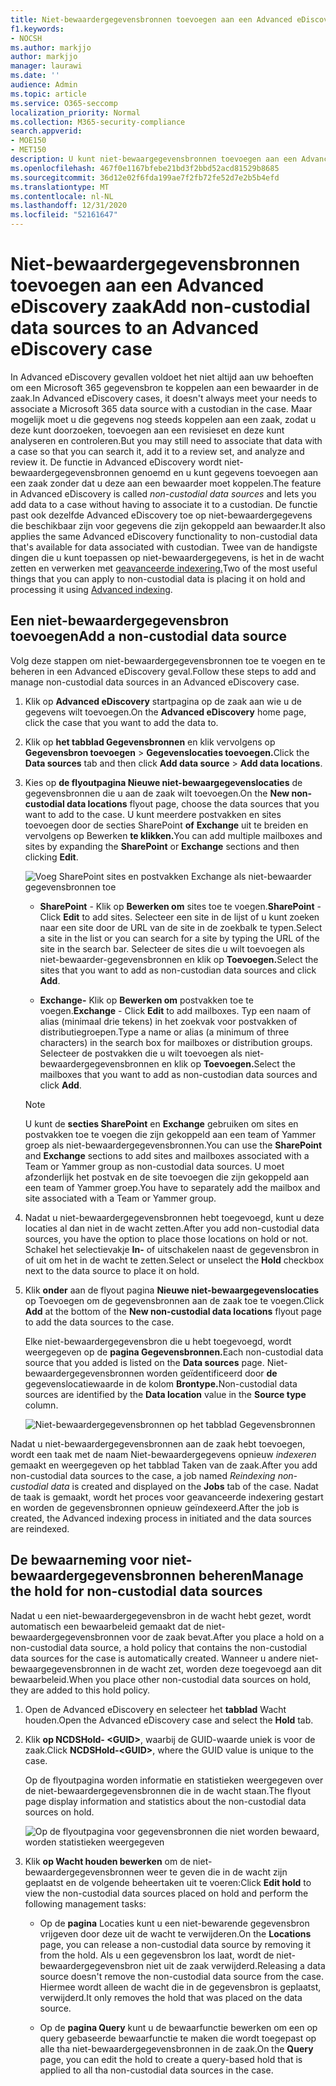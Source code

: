 ```yaml
---
title: Niet-bewaardergegevensbronnen toevoegen aan een Advanced eDiscovery zaak
f1.keywords:
- NOCSH
ms.author: markjjo
author: markjjo
manager: laurawi
ms.date: ''
audience: Admin
ms.topic: article
ms.service: O365-seccomp
localization_priority: Normal
ms.collection: M365-security-compliance
search.appverid:
- MOE150
- MET150
description: U kunt niet-bewaargegevensbronnen toevoegen aan een Advanced eDiscovery en de gegevensbron in de wacht zetten. Niet-bewaardergegevensbronnen worden opnieuw geïndexeerd, zodat inhoud die is gemarkeerd als gedeeltelijk geïndexeerd, opnieuw wordt verwerkt, zodat deze volledig en snel kan worden doorzocht.
ms.openlocfilehash: 467f0e1167bfebe21bd3f2bbd52acd81529b8685
ms.sourcegitcommit: 36d12e02f6fda199ae7f2fb72fe52d7e2b5b4efd
ms.translationtype: MT
ms.contentlocale: nl-NL
ms.lasthandoff: 12/31/2020
ms.locfileid: "52161647"
---
```

# <a name="add-non-custodial-data-sources-to-an-advanced-ediscovery-case"></a><span data-ttu-id="00537-104">Niet-bewaardergegevensbronnen toevoegen aan een Advanced eDiscovery zaak</span><span class="sxs-lookup"><span data-stu-id="00537-104">Add non-custodial data sources to an Advanced eDiscovery case</span></span>

<span data-ttu-id="00537-105">In Advanced eDiscovery gevallen voldoet het niet altijd aan uw behoeften om een Microsoft 365 gegevensbron te koppelen aan een bewaarder in de zaak.</span><span class="sxs-lookup"><span data-stu-id="00537-105">In Advanced eDiscovery cases, it doesn't always meet your needs to associate a Microsoft 365 data source with a custodian in the case.</span></span> <span data-ttu-id="00537-106">Maar mogelijk moet u die gegevens nog steeds koppelen aan een zaak, zodat u deze kunt doorzoeken, toevoegen aan een revisieset en deze kunt analyseren en controleren.</span><span class="sxs-lookup"><span data-stu-id="00537-106">But you may still need to associate that data with a case so that you can search it, add it to a review set, and analyze and review it.</span></span> <span data-ttu-id="00537-107">De functie in Advanced eDiscovery wordt  niet-bewaardergegevensbronnen genoemd en u kunt gegevens toevoegen aan een zaak zonder dat u deze aan een bewaarder moet koppelen.</span><span class="sxs-lookup"><span data-stu-id="00537-107">The feature in Advanced eDiscovery is called *non-custodial data sources* and lets you add data to a case without having to associate it to a custodian.</span></span> <span data-ttu-id="00537-108">De functie past ook dezelfde Advanced eDiscovery toe op niet-bewaardergegevens die beschikbaar zijn voor gegevens die zijn gekoppeld aan bewaarder.</span><span class="sxs-lookup"><span data-stu-id="00537-108">It also applies the same Advanced eDiscovery functionality to non-custodial data that's available for data associated with custodian.</span></span> <span data-ttu-id="00537-109">Twee van de handigste dingen die u kunt toepassen op niet-bewaardergegevens, is het in de wacht zetten en verwerken met [geavanceerde indexering.](indexing-custodian-data.md)</span><span class="sxs-lookup"><span data-stu-id="00537-109">Two of the most useful things that you can apply to non-custodial data is placing it on hold and processing it using [Advanced indexing](indexing-custodian-data.md).</span></span>

## <a name="add-a-non-custodial-data-source"></a><span data-ttu-id="00537-110">Een niet-bewaardergegevensbron toevoegen</span><span class="sxs-lookup"><span data-stu-id="00537-110">Add a non-custodial data source</span></span>

<span data-ttu-id="00537-111">Volg deze stappen om niet-bewaardergegevensbronnen toe te voegen en te beheren in een Advanced eDiscovery geval.</span><span class="sxs-lookup"><span data-stu-id="00537-111">Follow these steps to add and manage non-custodial data sources in an Advanced eDiscovery case.</span></span>

1. <span data-ttu-id="00537-112">Klik op **Advanced eDiscovery** startpagina op de zaak aan wie u de gegevens wilt toevoegen.</span><span class="sxs-lookup"><span data-stu-id="00537-112">On the **Advanced eDiscovery** home page, click the case that you want to add the data to.</span></span>

2. <span data-ttu-id="00537-113">Klik op **het tabblad Gegevensbronnen** en klik vervolgens op **Gegevensbron toevoegen**  >  **Gegevenslocaties toevoegen.**</span><span class="sxs-lookup"><span data-stu-id="00537-113">Click the **Data sources** tab and then click **Add data source** > **Add data locations**.</span></span>

3. <span data-ttu-id="00537-114">Kies op **de flyoutpagina Nieuwe niet-bewaargegevenslocaties** de gegevensbronnen die u aan de zaak wilt toevoegen.</span><span class="sxs-lookup"><span data-stu-id="00537-114">On the **New non-custodial data locations** flyout page, choose the data sources that you want to add to the case.</span></span> <span data-ttu-id="00537-115">U kunt meerdere postvakken en sites toevoegen door de secties SharePoint **of** **Exchange** uit te breiden en vervolgens op Bewerken **te klikken.**</span><span class="sxs-lookup"><span data-stu-id="00537-115">You can add multiple mailboxes and sites by expanding the **SharePoint** or **Exchange** sections and then clicking **Edit**.</span></span>

   ![Voeg SharePoint sites en postvakken Exchange als niet-bewaarder gegevensbronnen toe](../media/NonCustodialDataSources1.png)

   - <span data-ttu-id="00537-117">**SharePoint** - Klik op **Bewerken om** sites toe te voegen.</span><span class="sxs-lookup"><span data-stu-id="00537-117">**SharePoint** - Click **Edit** to add sites.</span></span> <span data-ttu-id="00537-118">Selecteer een site in de lijst of u kunt zoeken naar een site door de URL van de site in de zoekbalk te typen.</span><span class="sxs-lookup"><span data-stu-id="00537-118">Select a site in the list or you can search for a site by typing the URL of the site in the search bar.</span></span> <span data-ttu-id="00537-119">Selecteer de sites die u wilt toevoegen als niet-bewaarder-gegevensbronnen en klik op **Toevoegen.**</span><span class="sxs-lookup"><span data-stu-id="00537-119">Select the sites that you want to add as non-custodian data sources and click **Add**.</span></span>

   - <span data-ttu-id="00537-120">**Exchange-** Klik op **Bewerken om** postvakken toe te voegen.</span><span class="sxs-lookup"><span data-stu-id="00537-120">**Exchange** - Click **Edit** to add mailboxes.</span></span> <span data-ttu-id="00537-121">Typ een naam of alias (minimaal drie tekens) in het zoekvak voor postvakken of distributiegroepen.</span><span class="sxs-lookup"><span data-stu-id="00537-121">Type a name or alias (a minimum of three characters) in the search box for mailboxes or distribution groups.</span></span> <span data-ttu-id="00537-122">Selecteer de postvakken die u wilt toevoegen als niet-bewaardergegevensbronnen en klik op **Toevoegen.**</span><span class="sxs-lookup"><span data-stu-id="00537-122">Select the mailboxes that you want to add as non-custodian data sources and click **Add**.</span></span>

   > [!NOTE]
   > <span data-ttu-id="00537-123">U kunt de **secties SharePoint** en **Exchange** gebruiken om sites en postvakken toe te voegen die zijn gekoppeld aan een team of Yammer groep als niet-bewaardergegevensbronnen.</span><span class="sxs-lookup"><span data-stu-id="00537-123">You can use the **SharePoint** and **Exchange** sections to add sites and mailboxes associated with a Team or Yammer group as non-custodial data sources.</span></span> <span data-ttu-id="00537-124">U moet afzonderlijk het postvak en de site toevoegen die zijn gekoppeld aan een team of Yammer groep.</span><span class="sxs-lookup"><span data-stu-id="00537-124">You have to separately add the mailbox and site associated with a Team or Yammer group.</span></span>

4. <span data-ttu-id="00537-125">Nadat u niet-bewaardergegevensbronnen hebt toegevoegd, kunt u deze locaties al dan niet in de wacht zetten.</span><span class="sxs-lookup"><span data-stu-id="00537-125">After you add non-custodial data sources, you have the option to place those locations on hold or not.</span></span> <span data-ttu-id="00537-126">Schakel het selectievakje **In-** of uitschakelen naast de gegevensbron in of uit om het in de wacht te zetten.</span><span class="sxs-lookup"><span data-stu-id="00537-126">Select or unselect the **Hold** checkbox next to the data source to place it on hold.</span></span>

5. <span data-ttu-id="00537-127">Klik **onder** aan de flyout pagina **Nieuwe niet-bewaargegevenslocaties** op Toevoegen om de gegevensbronnen aan de zaak toe te voegen.</span><span class="sxs-lookup"><span data-stu-id="00537-127">Click **Add** at the bottom of the **New non-custodial data locations** flyout page to add the data sources to the case.</span></span>

   <span data-ttu-id="00537-128">Elke niet-bewaardergegevensbron die u hebt toegevoegd, wordt weergegeven op de **pagina Gegevensbronnen.**</span><span class="sxs-lookup"><span data-stu-id="00537-128">Each non-custodial data source that you added is listed on the **Data sources** page.</span></span> <span data-ttu-id="00537-129">Niet-bewaardergegevensbronnen worden geïdentificeerd door **de** gegevenslocatiewaarde in de kolom **Brontype.**</span><span class="sxs-lookup"><span data-stu-id="00537-129">Non-custodial data sources are identified by the **Data location** value in the **Source type** column.</span></span>

   ![Niet-bewaardergegevensbronnen op het tabblad Gegevensbronnen](../media/NonCustodialDataSources2.png)

<span data-ttu-id="00537-131">Nadat u niet-bewaardergegevensbronnen aan de zaak hebt toevoegen, wordt een taak met de  naam Niet-bewaardergegevens opnieuw *indexeren* gemaakt en weergegeven op het tabblad Taken van de zaak.</span><span class="sxs-lookup"><span data-stu-id="00537-131">After you add non-custodial data sources to the case, a job named *Reindexing non-custodial data* is created and displayed on the **Jobs** tab of the case.</span></span> <span data-ttu-id="00537-132">Nadat de taak is gemaakt, wordt het proces voor geavanceerde indexering gestart en worden de gegevensbronnen opnieuw geïndexeerd.</span><span class="sxs-lookup"><span data-stu-id="00537-132">After the job is created, the Advanced indexing process in initiated and the data sources are reindexed.</span></span>

## <a name="manage-the-hold-for-non-custodial-data-sources"></a><span data-ttu-id="00537-133">De bewaarneming voor niet-bewaardergegevensbronnen beheren</span><span class="sxs-lookup"><span data-stu-id="00537-133">Manage the hold for non-custodial data sources</span></span>

<span data-ttu-id="00537-134">Nadat u een niet-bewaardergegevensbron in de wacht hebt gezet, wordt automatisch een bewaarbeleid gemaakt dat de niet-bewaardergegevensbronnen voor de zaak bevat.</span><span class="sxs-lookup"><span data-stu-id="00537-134">After you place a hold on a non-custodial data source, a hold policy that contains the non-custodial data sources for the case is automatically created.</span></span> <span data-ttu-id="00537-135">Wanneer u andere niet-bewaargegevensbronnen in de wacht zet, worden deze toegevoegd aan dit bewaarbeleid.</span><span class="sxs-lookup"><span data-stu-id="00537-135">When you place other non-custodial data sources on hold, they are added to this hold policy.</span></span>

1. <span data-ttu-id="00537-136">Open de Advanced eDiscovery en selecteer het **tabblad** Wacht houden.</span><span class="sxs-lookup"><span data-stu-id="00537-136">Open the Advanced eDiscovery case and select the **Hold** tab.</span></span>

2. <span data-ttu-id="00537-137">Klik **op NCDSHold- \<GUID\>**, waarbij de GUID-waarde uniek is voor de zaak.</span><span class="sxs-lookup"><span data-stu-id="00537-137">Click **NCDSHold-\<GUID\>**, where the GUID value is unique to the case.</span></span>

   <span data-ttu-id="00537-138">Op de flyoutpagina worden informatie en statistieken weergegeven over de niet-bewaardergegevensbronnen die in de wacht staan.</span><span class="sxs-lookup"><span data-stu-id="00537-138">The flyout page display information and statistics about the non-custodial data sources on hold.</span></span>

   ![Op de flyoutpagina voor gegevensbronnen die niet worden bewaard, worden statistieken weergegeven](../media/NonCustodialDataSourcesHoldFlyout.png)

3. <span data-ttu-id="00537-140">Klik **op Wacht houden bewerken** om de niet-bewaardergegevensbronnen weer te geven die in de wacht zijn geplaatst en de volgende beheertaken uit te voeren:</span><span class="sxs-lookup"><span data-stu-id="00537-140">Click **Edit hold** to view the non-custodial data sources placed on hold and perform the following management tasks:</span></span>

   - <span data-ttu-id="00537-141">Op de **pagina** Locaties kunt u een niet-bewarende gegevensbron vrijgeven door deze uit de wacht te verwijderen.</span><span class="sxs-lookup"><span data-stu-id="00537-141">On the **Locations** page, you can release a non-custodial data source by removing it from the hold.</span></span> <span data-ttu-id="00537-142">Als u een gegevensbron los laat, wordt de niet-bewaardergegevensbron niet uit de zaak verwijderd.</span><span class="sxs-lookup"><span data-stu-id="00537-142">Releasing a data source doesn't remove the non-custodial data source from the case.</span></span> <span data-ttu-id="00537-143">Hiermee wordt alleen de wacht die in de gegevensbron is geplaatst, verwijderd.</span><span class="sxs-lookup"><span data-stu-id="00537-143">It only removes the hold that was placed on the data source.</span></span>

   - <span data-ttu-id="00537-144">Op de **pagina Query** kunt u de bewaarfunctie bewerken om een op query gebaseerde bewaarfunctie te maken die wordt toegepast op alle tha niet-bewaardergegevensbronnen in de zaak.</span><span class="sxs-lookup"><span data-stu-id="00537-144">On the **Query** page, you can edit the hold to create a query-based hold that is applied to all tha non-custodial data sources in the case.</span></span>
